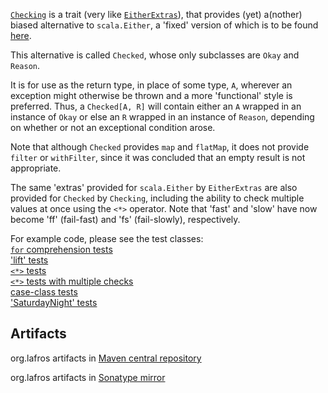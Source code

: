 [`Checking`](scala-checking/blob/master/src/main/scala/Checking.scala)
is a trait (very like
[`EitherExtras`](/robcd/scala-either-extras/blob/master/src/main/scala/EitherExtras.scala)),
that provides (yet) a(nother) biased alternative to `scala.Either`, a
'fixed' version of which is to be found
[here](/robcd/scala-either-proj-map-returns-proj/blob/master/src/main/scala/Either.scala).

This alternative is called `Checked`, whose only subclasses are `Okay`
and `Reason`.

It is for use as the return type, in place of some type, `A`, wherever
an exception might otherwise be thrown and a more 'functional' style
is preferred. Thus, a `Checked[A, R]` will contain either an `A`
wrapped in an instance of `Okay` or else an `R` wrapped in an instance
of `Reason`, depending on whether or not an exceptional condition
arose.

Note that although `Checked` provides `map` and `flatMap`, it does not
provide `filter` or `withFilter`, since it was concluded that an empty
result is not appropriate.

The same 'extras' provided for `scala.Either` by `EitherExtras` are also
provided for `Checked` by `Checking`, including the ability to check
multiple values at once using the `<*>` operator. Note that 'fast' and
'slow' have now become 'ff' (fail-fast) and 'fs' (fail-slowly), respectively.

For example code, please see the test classes:  
[`for` comprehension tests](scala-checking/blob/master/src/test/scala/Tests.scala)  
['lift' tests](scala-checking/blob/master/src/test/scala/LiftTests.scala)  
[`<*>` tests](scala-checking/blob/master/src/test/scala/AppFunctTests.scala)  
[`<*>` tests with multiple checks](scala-checking/blob/master/src/test/scala/AppFunctTestsWithChecks.scala)  
[case-class tests](scala-checking/blob/master/src/test/scala/CaseClassTests.scala)  
['SaturdayNight' tests](scala-checking/blob/master/src/test/scala/SaturdayNightTests.scala)

Artifacts
---------

org.lafros artifacts in [Maven central repository](http://search.maven.org/#browse%7C238533119)  

org.lafros artifacts in [Sonatype mirror](http://oss.sonatype.org/content/groups/public/org/lafros)
